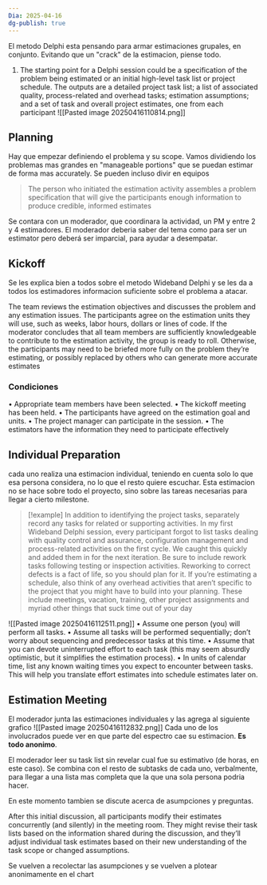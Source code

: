 ```yaml
---
Dia: 2025-04-16
dg-publish: true
---
```

 El metodo Delphi esta pensando para armar estimaciones grupales, en conjunto. Evitando que un "crack" de la estimacion, piense todo.

1. The starting point for a Delphi session could be a specification of the problem being estimated or an initial high-level task list or project schedule. The outputs are a detailed project task list; a list of associated quality, process-related and overhead tasks; estimation assumptions; and a set of task and overall project estimates, one from each participant
![[Pasted image 20250416110814.png]]
## Planning 
Hay que empezar definiendo el problema y su scope. Vamos dividiendo los problemas mas grandes en "manageable portions" que se puedan estimar de forma mas accurately.  Se pueden incluso divir en equipos 
>The person who initiated the estimation activity assembles a problem specification that will give the participants enough information to produce credible, informed estimates

Se contara con un moderador, que coordinara la actividad, un PM y entre 2 y 4 estimadores. El moderador deberia saber del tema como para ser un estimator pero deberá ser imparcial, para ayudar a desempatar. 


## Kickoff
Se les explica bien a todos sobre el metodo Wideband Delphi y se les da a todos los estimadores informacion suficiente sobre el problema a atacar.

The team reviews the estimation objectives and discusses the problem and any estimation issues. The participants agree on the estimation units they will use, such as weeks, labor hours, dollars or lines of code. If the moderator concludes that all team members are sufficiently knowledgeable to contribute to the estimation activity, the group is ready to roll. Otherwise, the participants may need to be briefed more fully on the problem they’re estimating, or possibly replaced by others who can generate more accurate estimates

### Condiciones 
 • Appropriate team members have been selected.
 • The kickoff meeting has been held.
 • The participants have agreed on the estimation goal and units.
 • The project manager can participate in the session.
 • The estimators have the information they need to participate effectively

## Individual Preparation
cada uno realiza una estimacion individual, teniendo en cuenta solo lo que esa persona considera, no lo que el resto quiere escuchar. Esta estimacion no se hace sobre todo el proyecto, sino sobre las tareas necesarias para llegar a cierto milestone. 

>[!example] In addition to identifying the project tasks, separately record any tasks for related or supporting activities. In my first Wideband Delphi session, every participant forgot to list tasks dealing with quality control and assurance, configuration management and process-related activities on the first cycle. We caught this quickly and added them in for the next iteration. Be sure to include rework tasks following testing or inspection activities. Reworking to correct defects is a fact of life, so you should plan for it. If you’re estimating a schedule, also think of any overhead activities that aren’t specific to the project that you might have to build into your planning. These include meetings, vacation, training, other project assignments and myriad other things that suck time out of your day


![[Pasted image 20250416112511.png]]
• Assume one person (you) will perform all tasks.
 • Assume all tasks will be performed sequentially; don’t worry about sequencing and
 predecessor tasks at this time.
 • Assume that you can devote uninterrupted effort to each task (this may seem absurdly
 optimistic, but it simplifies the estimation process).
 • In units of calendar time, list any known waiting times you expect to encounter
 between tasks. This will help you translate effort estimates into schedule estimates
 later on.
## Estimation Meeting

El moderador junta las estimaciones individuales y las agrega al siguiente grafico
![[Pasted image 20250416112832.png]]
Cada uno de los involucrados puede ver en que parte del espectro cae su estimacion. **Es todo anonimo**.

El moderador leer su task list sin revelar cual fue su estimativo (de horas, en este caso). Se combina con el resto de subtasks de cada uno, verbalmente, para llegar a una lista mas completa que la que una sola persona podria hacer.

En este momento tambien se discute acerca de asumpciones  y preguntas.


After this initial discussion, all participants modify their estimates concurrently (and silently) in the meeting room. They might revise their task lists based on the information shared during the discussion, and they’ll adjust individual task estimates based on their new understanding of the task scope or changed assumptions.

Se vuelven a recolectar las asumpciones y se vuelven a plotear anonimamente en el chart